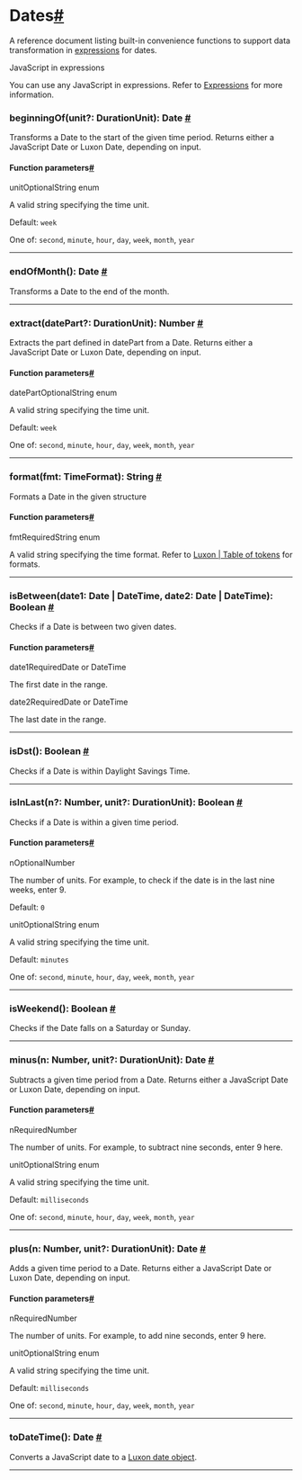 [](https://github.com/n8n-io/n8n-docs/edit/main/docs/code/builtin/data-transformation-functions/dates.md "Edit this page")

# Dates[#](#dates "Permanent link")

A reference document listing built-in convenience functions to support data transformation in [expressions](../../../../glossary/#expression-n8n) for dates.

JavaScript in expressions

You can use any JavaScript in expressions. Refer to [Expressions](../../../expressions/) for more information.

### beginningOf(unit?: DurationUnit): Date [#](#date-beginningOf "Permanent link")

Transforms a Date to the start of the given time period. Returns either a JavaScript Date or Luxon Date, depending on input.

#### Function parameters[#](#function-parameters "Permanent link")

unitOptionalString enum

A valid string specifying the time unit.

Default: `week`

One of: `second`, `minute`, `hour`, `day`, `week`, `month`, `year`

* * *

### endOfMonth(): Date [#](#date-endOfMonth "Permanent link")

Transforms a Date to the end of the month.

* * *

### extract(datePart?: DurationUnit): Number [#](#date-extract "Permanent link")

Extracts the part defined in datePart from a Date. Returns either a JavaScript Date or Luxon Date, depending on input.

#### Function parameters[#](#function-parameters_1 "Permanent link")

datePartOptionalString enum

A valid string specifying the time unit.

Default: `week`

One of: `second`, `minute`, `hour`, `day`, `week`, `month`, `year`

* * *

### format(fmt: TimeFormat): String [#](#date-format "Permanent link")

Formats a Date in the given structure

#### Function parameters[#](#function-parameters_2 "Permanent link")

fmtRequiredString enum

A valid string specifying the time format. Refer to [Luxon | Table of tokens](https://moment.github.io/luxon/#/formatting?id=table-of-tokens) for formats.

* * *

### isBetween(date1: Date | DateTime, date2: Date | DateTime): Boolean [#](#date-isBetween "Permanent link")

Checks if a Date is between two given dates.

#### Function parameters[#](#function-parameters_3 "Permanent link")

date1RequiredDate or DateTime

The first date in the range.

date2RequiredDate or DateTime

The last date in the range.

* * *

### isDst(): Boolean [#](#date-isDst "Permanent link")

Checks if a Date is within Daylight Savings Time.

* * *

### isInLast(n?: Number, unit?: DurationUnit): Boolean [#](#date-isInLast "Permanent link")

Checks if a Date is within a given time period.

#### Function parameters[#](#function-parameters_4 "Permanent link")

nOptionalNumber

The number of units. For example, to check if the date is in the last nine weeks, enter 9.

Default: `0`

unitOptionalString enum

A valid string specifying the time unit.

Default: `minutes`

One of: `second`, `minute`, `hour`, `day`, `week`, `month`, `year`

* * *

### isWeekend(): Boolean [#](#date-isWeekend "Permanent link")

Checks if the Date falls on a Saturday or Sunday.

* * *

### minus(n: Number, unit?: DurationUnit): Date [#](#date-minus "Permanent link")

Subtracts a given time period from a Date. Returns either a JavaScript Date or Luxon Date, depending on input.

#### Function parameters[#](#function-parameters_5 "Permanent link")

nRequiredNumber

The number of units. For example, to subtract nine seconds, enter 9 here.

unitOptionalString enum

A valid string specifying the time unit.

Default: `milliseconds`

One of: `second`, `minute`, `hour`, `day`, `week`, `month`, `year`

* * *

### plus(n: Number, unit?: DurationUnit): Date [#](#date-plus "Permanent link")

Adds a given time period to a Date. Returns either a JavaScript Date or Luxon Date, depending on input.

#### Function parameters[#](#function-parameters_6 "Permanent link")

nRequiredNumber

The number of units. For example, to add nine seconds, enter 9 here.

unitOptionalString enum

A valid string specifying the time unit.

Default: `milliseconds`

One of: `second`, `minute`, `hour`, `day`, `week`, `month`, `year`

* * *

### toDateTime(): Date [#](#date-toDateTime "Permanent link")

Converts a JavaScript date to a [Luxon date object](https://docs.n8n.io/code/cookbook/luxon/).

* * *